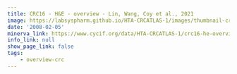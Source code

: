 ```yaml
---
title: CRC16 - H&E - overview - Lin, Wang, Coy et al., 2021
image: https://labsyspharm.github.io/HTA-CRCATLAS-1/images/thumbnail-crc16-he-overview.jpg
date: '2008-02-05'
minerva_link: https://www.cycif.org/data/HTA-CRCATLAS-1/crc16-he-overview
info_link: null
show_page_link: false
tags:
    - overview-crc
---
```

